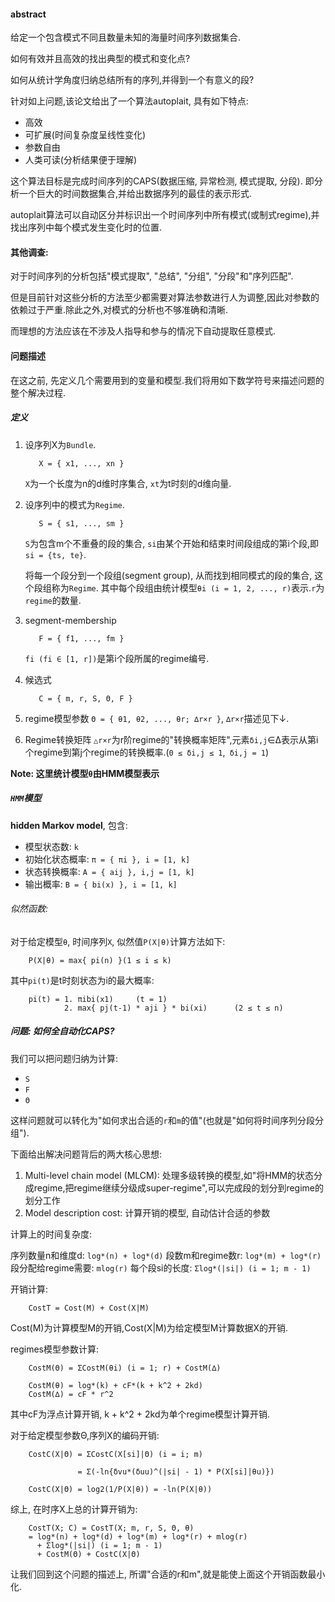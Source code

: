 #### abstract
给定一个包含模式不同且数量未知的海量时间序列数据集合.

如何有效并且高效的找出典型的模式和变化点?

如何从统计学角度归纳总结所有的序列,并得到一个有意义的段?

针对如上问题,该论文给出了一个算法autoplait, 具有如下特点:

+ 高效
+ 可扩展(时间复杂度呈线性变化)
+ 参数自由
+ 人类可读(分析结果便于理解)

这个算法目标是完成时间序列的CAPS(数据压缩, 异常检测, 模式提取, 分段).
即分析一个巨大的时间数据集合,并给出数据序列的最佳的表示形式.

autoplait算法可以自动区分并标识出一个时间序列中所有模式(或制式regime),并找出序列中每个模式发生变化时的位置.

#### 其他调查:
对于时间序列的分析包括"模式提取", "总结", "分组", "分段"和"序列匹配".

但是目前针对这些分析的方法至少都需要对算法参数进行人为调整,因此对参数的依赖过于严重.除此之外,对模式的分析也不够准确和清晰.

而理想的方法应该在不涉及人指导和参与的情况下自动提取任意模式.

#### 问题描述
在这之前, 先定义几个需要用到的变量和模型.我们将用如下数学符号来描述问题的整个解决过程.
##### 定义
1. 设序列X为`Bundle`.
   ```
      X = { x1, ..., xn }
   ```
   `X`为一个长度为n的d维时序集合, `xt`为t时刻的d维向量.
2. 设序列中的模式为`Regime`.
   ```
      S = { s1, ..., sm }
   ```
   `S`为包含m个不重叠的段的集合, `si`由某个开始和结束时间段组成的第i个段,即`si = {ts, te}`.
   
   将每一个段分到一个段组(segment group), 从而找到相同模式的段的集合, 这个段组称为`Regime`.
   其中每个段组由统计模型`θi (i = 1, 2, ..., r)`表示.`r`为`regime`的数量.
3. segment-membership
   ```
      F = { f1, ..., fm }
   ```
   `fi (fi ∈ [1, r])`是第i个段所属的regime编号.
4. 候选式
   ```
      C = { m, r, S, Θ, F }
   ```
5. regime模型参数
   `Θ = { θ1, θ2, ..., θr; ∆r×r }`, `∆r×r`描述见下↓.
6. Regime转换矩阵
   `△r×r`为r阶regime的"转换概率矩阵",元素`δi,j`∈∆表示从第i个regime到第j个regime的转换概率.(`0 ≤ δi,j ≤ 1`,` δi,j = 1`)

**Note: 这里统计模型`θ`由HMM模型表示**

##### `HMM`模型
**hidden Markov model**, 包含:

+ 模型状态数: `k`
+ 初始化状态概率: `π = { πi }, i = [1, k]`
+ 状态转换概率: `A = { aij }, i,j = [1, k]`
+ 输出概率: `B = { bi(x) }, i = [1, k]`

###### 似然函数:
对于给定模型`θ`, 时间序列`X`, 似然值`P(X|θ)`计算方法如下:
```
	P(X|θ) = max{ pi(n) }(1 ≤ i ≤ k)
```

其中`pi(t)`是t时刻状态为i的最大概率:

```
	pi(t) = 1. πibi(x1)		(t = 1)
    		2. max{ pj(t-1) * aji } * bi(xi)	  (2 ≤ t ≤ n)
```

##### 问题: 如何全自动化CAPS?
我们可以把问题归纳为计算:

+ `S`
+ `F`
+ `Θ`

这样问题就可以转化为"如何求出合适的`r`和`m`的值"(也就是"如何将时间序列分段分组").

下面给出解决问题背后的两大核心思想:

1. Multi-level chain model (MLCM): 处理多级转换的模型,如"将HMM的状态分成regime,把regime继续分级成super-regime",可以完成段的划分到regime的划分工作
2. Model description cost: 计算开销的模型, 自动估计合适的参数

计算上的时间复杂度:

序列数量n和维度d: `log*(n) + log*(d)`
段数m和regime数r: `log*(m) + log*(r)`
段分配给regime需要: `mlog(r)`
每个段si的长度: `Σlog*(|si|) (i = 1; m - 1)`

开销计算:

```
	CostT = Cost(M) + Cost(X|M)
```
Cost(M)为计算模型M的开销,Cost(X|M)为给定模型M计算数据X的开销.

regimes模型参数计算:
```
	CostM(Θ) = ΣCostM(θi) (i = 1; r) + CostM(∆)
    
    CostM(θ) = log*(k) + cF*(k + k^2 + 2kd)
    CostM(∆) = cF * r^2
```
其中cF为浮点计算开销, k + k^2 + 2kd为单个regime模型计算开销.

对于给定模型参数Θ,序列X的编码开销:
```
	CostC(X|Θ) = ΣCostC(X[si]|Θ) (i = i; m)
    		   
               = Σ(-ln{δvu*(δuu)^(|si| - 1) * P(X[si]|θu)})
    
    CostC(X|Θ) = log2(1/P(X|θ)) = -ln(P(X|θ))
```

综上, 在时序X上总的计算开销为:
```
	CostT(X; C) = CostT(X; m, r, S, Θ, θ)
    = log*(n) + log*(d) + log*(m) + log*(r) + mlog(r) 
      + Σlog*(|si|) (i = 1; m - 1)
      + CostM(Θ) + CostC(X|Θ)
```

让我们回到这个问题的描述上, 所谓"合适的r和m",就是能使上面这个开销函数最小化.


